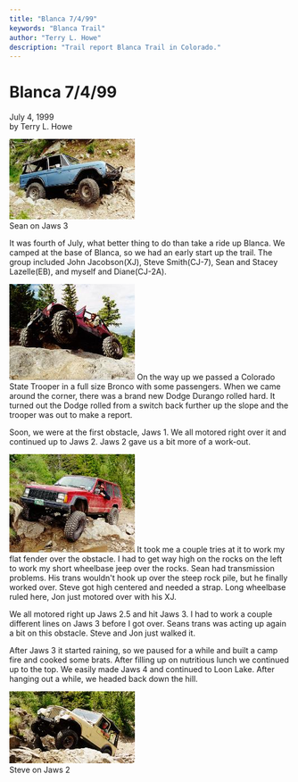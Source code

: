 ```yaml
---
title: "Blanca 7/4/99"
keywords: "Blanca Trail"
author: "Terry L. Howe"
description: "Trail report Blanca Trail in Colorado."
---
```

# Blanca 7/4/99

July 4, 1999  
by Terry L. Howe  
  
[![Sean on Jaws 3](/images/terry/trail/bl990705_.jpg)](/images/terry/trail/bl990705.jpg)   
Sean on Jaws 3 

It was fourth of July, what better thing to do than take a ride up Blanca. We camped at the base of Blanca, so we had an early start up the trail. The group included John Jacobson(XJ), Steve Smith(CJ-7), Sean and Stacey Lazelle(EB), and myself and Diane(CJ-2A).

[![Terry on Jaws 1](/images/terry/trail/bl990706_.jpg)](/images/terry/trail/bl990706.jpg) On the way up we passed a Colorado State Trooper in a full size Bronco with some passengers. When we came around the corner, there was a brand new Dodge Durango rolled hard. It turned out the Dodge rolled from a switch back further up the slope and the trooper was out to make a report.

Soon, we were at the first obstacle, Jaws 1. We all motored right over it and continued up to Jaws 2. Jaws 2 gave us a bit more of a work-out.

[![Jon on Jaws 2](/images/terry/trail/bl990702_.jpg)](/images/terry/trail/bl990702.jpg) It took me a couple tries at it to work my flat fender over the obstacle. I had to get way high on the rocks on the left to work my short wheelbase jeep over the rocks. Sean had transmission problems. His trans wouldn't hook up over the steep rock pile, but he finally worked over. Steve got high centered and needed a strap. Long wheelbase ruled here, Jon just motored over with his XJ. 

We all motored right up Jaws 2.5 and hit Jaws 3. I had to work a couple different lines on Jaws 3 before I got over. Seans trans was acting up again a bit on this obstacle. Steve and Jon just walked it.

After Jaws 3 it started raining, so we paused for a while and built a camp fire and cooked some brats. After filling up on nutritious lunch we continued up to the top. We easily made Jaws 4 and continued to Loon Lake. After hanging out a while, we headed back down the hill.

[![Steve on Jaws 2](/images/terry/trail/bl990703_.jpg)](/images/terry/trail/bl990703.jpg)   
Steve on Jaws 2